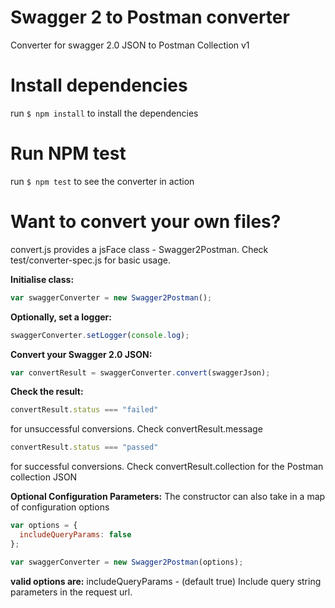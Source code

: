 # Swagger 2 to Postman converter
Converter for swagger 2.0 JSON to Postman Collection v1

# Install dependencies
run `$ npm install` to install the dependencies

# Run NPM test
run `$ npm test` to see the converter in action

# Want to convert your own files?
convert.js provides a jsFace class - Swagger2Postman. 
Check test/converter-spec.js for basic usage.

**Initialise class:**

```js
var swaggerConverter = new Swagger2Postman();
```

**Optionally, set a logger:**

```js
swaggerConverter.setLogger(console.log);
```

**Convert your Swagger 2.0 JSON:**

```js
var convertResult = swaggerConverter.convert(swaggerJson);
```

**Check the result:**

```js
convertResult.status === "failed"
```

for unsuccessful conversions. Check convertResult.message

```js
convertResult.status === "passed"
```

for successful conversions. Check convertResult.collection for the Postman collection JSON


**Optional Configuration Parameters:**
The constructor can also take in a map of configuration options

```js
var options = {
  includeQueryParams: false
};

var swaggerConverter = new Swagger2Postman(options);
```

**valid options are:**
includeQueryParams - (default true) Include query string parameters in the request url.
